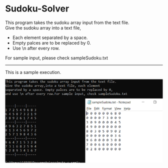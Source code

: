 # Sudoku-Solver

This program takes the sudoku array input from the text file.\
Give the sudoku array into a text file, 
* Each element separated by a space.
* Empty palces are to be replaced by 0.
* Use \n after every row.

For sample input, please check sampleSudoku.txt

---
This is a sample execution.

![alt Sample execution of Sudoku-solver](sampleExecSudoku.png)

